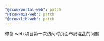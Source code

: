 ```yaml
---
"@scow/portal-web": patch
"@scow/mis-web": patch
"@scow/lib-web": patch
---
```


修复 web 项目第一次访问时页面布局混乱的问题
